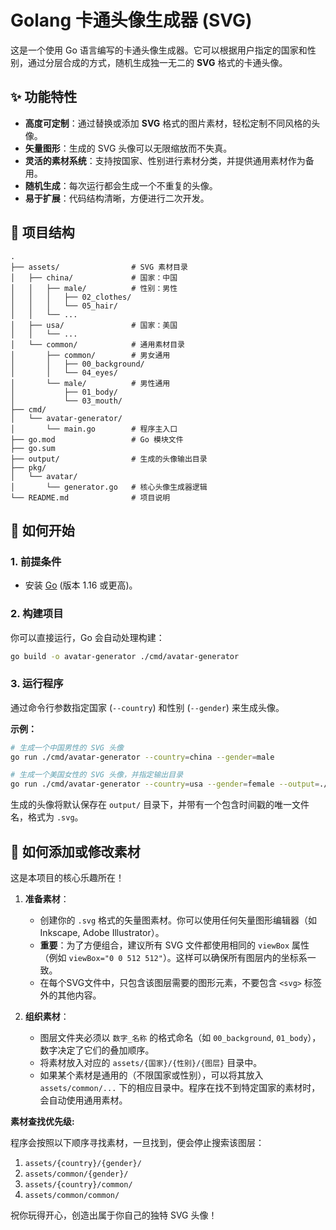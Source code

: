 # Golang 卡通头像生成器 (SVG)

这是一个使用 Go 语言编写的卡通头像生成器。它可以根据用户指定的国家和性别，通过分层合成的方式，随机生成独一无二的 **SVG** 格式的卡通头像。

## ✨ 功能特性

-   **高度可定制**：通过替换或添加 **SVG** 格式的图片素材，轻松定制不同风格的头像。
-   **矢量图形**：生成的 SVG 头像可以无限缩放而不失真。
-   **灵活的素材系统**：支持按国家、性别进行素材分类，并提供通用素材作为备用。
-   **随机生成**：每次运行都会生成一个不重复的头像。
-   **易于扩展**：代码结构清晰，方便进行二次开发。

## 📂 项目结构

```
.
├── assets/                # SVG 素材目录
│   ├── china/             # 国家：中国
│   │   ├── male/          # 性别：男性
│   │   │   ├── 02_clothes/
│   │   │   └── 05_hair/
│   │   └── ...
│   ├── usa/               # 国家：美国
│   │   └── ...
│   └── common/            # 通用素材目录
│       ├── common/        # 男女通用
│       │   ├── 00_background/
│       │   └── 04_eyes/
│       └── male/          # 男性通用
│           ├── 01_body/
│           └── 03_mouth/
├── cmd/
│   └── avatar-generator/
│       └── main.go        # 程序主入口
├── go.mod                 # Go 模块文件
├── go.sum
├── output/                # 生成的头像输出目录
├── pkg/
│   └── avatar/
│       └── generator.go   # 核心头像生成器逻辑
└── README.md              # 项目说明
```

## 🚀 如何开始

### 1. 前提条件

-   安装 [Go](https://golang.org/dl/) (版本 1.16 或更高)。

### 2. 构建项目

你可以直接运行，Go 会自动处理构建：

```bash
go build -o avatar-generator ./cmd/avatar-generator
```

### 3. 运行程序

通过命令行参数指定国家 (`--country`) 和性别 (`--gender`) 来生成头像。

**示例：**

```bash
# 生成一个中国男性的 SVG 头像
go run ./cmd/avatar-generator --country=china --gender=male

# 生成一个美国女性的 SVG 头像，并指定输出目录
go run ./cmd/avatar-generator --country=usa --gender=female --output=./my_avatars
```

生成的头像将默认保存在 `output/` 目录下，并带有一个包含时间戳的唯一文件名，格式为 `.svg`。

## 🎨 如何添加或修改素材

这是本项目的核心乐趣所在！

1.  **准备素材**：
    *   创建你的 `.svg` 格式的矢量图素材。你可以使用任何矢量图形编辑器（如 Inkscape, Adobe Illustrator）。
    *   **重要**：为了方便组合，建议所有 SVG 文件都使用相同的 `viewBox` 属性（例如 `viewBox="0 0 512 512"`）。这样可以确保所有图层内的坐标系一致。
    *   在每个SVG文件中，只包含该图层需要的图形元素，不要包含 `<svg>` 标签外的其他内容。

2.  **组织素材**：
    *   图层文件夹必须以 `数字_名称` 的格式命名（如 `00_background`, `01_body`），数字决定了它们的叠加顺序。
    *   将素材放入对应的 `assets/{国家}/{性别}/{图层}` 目录中。
    *   如果某个素材是通用的（不限国家或性别），可以将其放入 `assets/common/...` 下的相应目录中。程序在找不到特定国家的素材时，会自动使用通用素材。

**素材查找优先级:**

程序会按照以下顺序寻找素材，一旦找到，便会停止搜索该图层：
1.  `assets/{country}/{gender}/`
2.  `assets/common/{gender}/`
3.  `assets/{country}/common/`
4.  `assets/common/common/`

祝你玩得开心，创造出属于你自己的独特 SVG 头像！
